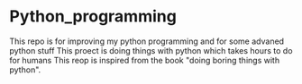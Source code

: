 # Python_programming
This repo is for improving my python programming and for some advaned python stuff
This proect is doing things with python which takes hours to do for humans
This reop is inspired from the book "doing boring things with python".
